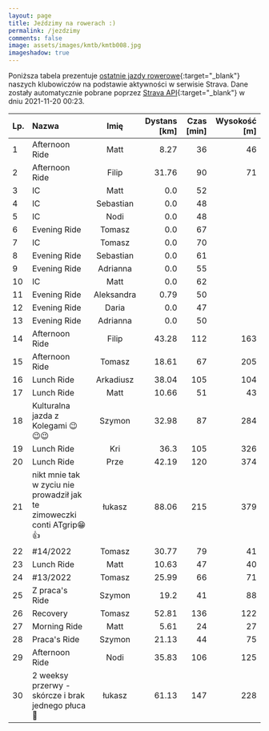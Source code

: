 ```yaml
---
layout: page
title: Jeździmy na rowerach :)
permalink: /jezdzimy
comments: false
image: assets/images/kmtb/kmtb008.jpg
imageshadow: true
---
```


Poniższa tabela prezentuje [ostatnie jazdy rowerowe](https://www.strava.com/clubs/336381){:target="_blank"} naszych klubowiczów na podstawie aktywności w serwisie Strava. Dane zostały automatycznie pobrane poprzez [Strava API](https://developers.strava.com/docs/reference/#api-Clubs-getClubActivitiesById){:target="_blank"} w dniu 2021-11-20 00:23.

Lp. | Nazwa | Imię | Dystans [km] | Czas [min] | Wysokość [m]
:--- | :--- | :---: | ---: | ---: | ---:
1|Afternoon Ride|Matt|8.27|36|46
2|Afternoon Ride|Filip|31.76|90|71
3|IC|Matt|0.0|52|
4|IC|Sebastian|0.0|48|
5|IC|Nodi|0.0|48|
6|Evening Ride|Tomasz|0.0|67|
7|IC|Tomasz|0.0|70|
8|Evening Ride|Sebastian|0.0|61|
9|Evening Ride|Adrianna|0.0|55|
10|IC|Matt|0.0|62|
11|Evening Ride|Aleksandra|0.79|50|
12|Evening Ride|Daria|0.0|47|
13|Evening Ride|Adrianna|0.0|50|
14|Afternoon Ride|Filip|43.28|112|163
15|Afternoon Ride|Tomasz|18.61|67|205
16|Lunch Ride|Arkadiusz|38.04|105|104
17|Lunch Ride|Matt|10.66|51|43
18|Kulturalna jazda z Kolegami 😉😉😉|Szymon|32.98|87|284
19|Lunch Ride|Kri|36.3|105|326
20|Lunch Ride|Prze|42.19|120|374
21|nikt mnie tak w zyciu nie  prowadził jak te zimoweczki conti ATgrip😁👍|łukasz|88.06|215|379
22|#14/2022|Tomasz|30.77|79|41
23|Lunch Ride|Matt|10.63|47|40
24|#13/2022|Tomasz|25.99|66|71
25|Z praca's Ride |Szymon|19.2|41|88
26|Recovery|Tomasz|52.81|136|122
27|Morning Ride|Matt|5.61|24|27
28|Praca's Ride |Szymon|21.13|44|75
29|Afternoon Ride|Nodi|35.83|106|125
30|2 weeksy przerwy -skórcze i brak jednego  płuca 😤|łukasz|61.13|147|228
